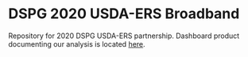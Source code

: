 # DSPG 2020 USDA-ERS Broadband
Repository for 2020 DSPG USDA-ERS partnership. Dashboard product documenting our analysis is located [here](https://madeline-pickens.shinyapps.io/ERS-dataquality/).

